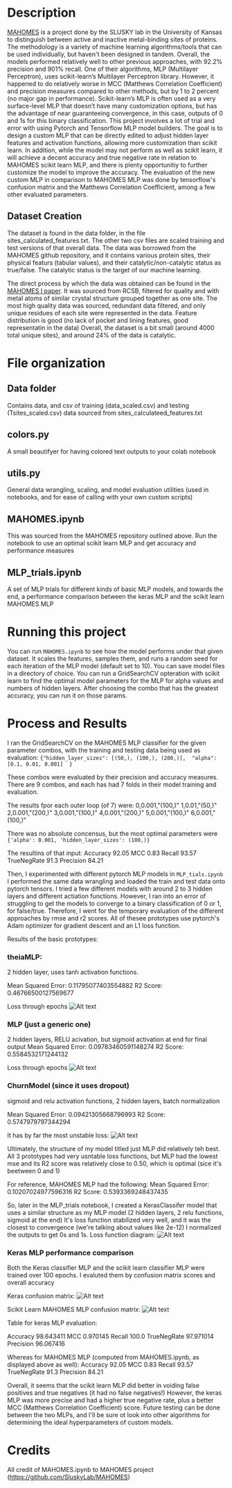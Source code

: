 # Description

[MAHOMES](https://github.com/SluskyLab/MAHOMES) is a project done by the SLUSKY lab in the University of Kansas to distinguish between active and inactive metal-binding sites of proteins. The methodology is a variety of machine learning algorithms/tools that can be used individually, but haven't been designed in tandem. Overall, the models performed relatively well to other previous approaches, with 92.2% precision and 901% recall. One of their algorithms, MLP (Multilayer Perceptron), uses scikit-learn’s Multilayer Perceptron library. However, it happened to do relatively worse in MCC (Matthews Correlation Coefficient) and precision measures compared to other methods, but by 1 to 2 percent (no major gap in performance). Scikit-learn’s MLP is often used as a very surface-level MLP that doesn’t have many customization options, but has the advantage of near guaranteeing convergence, in this case, outputs of 0 and 1s for this binary classification. 
This project involves a lot of trial and error with using Pytorch and Tensorflow MLP model builders. The goal is to design a custom MLP that can be directly edited to adjust hidden layer features and activation functions, allowing more customization than scikit learn. In addition, while the model may not perform as well as scikit learn, it will achieve a decent accuracy and true negative rate in relation to MAHOMES scikit learn MLP, and there is plenty opportunitiy to further customize the model to improve the accuracy. The evaluation of the new custom MLP in comparison to MAHOMES MLP was done by tensorflow's confusion matrix and the Matthews Correlation Coefficient, among a few other evaluated parameters.


## Dataset Creation

The dataset is found in the data folder, in the file sites_calculated_features.txt. The other two csv files are scaled training and test versions of that overall data.
The data was borrowed from the MAHOMES github repository, and it contains various protein sites, their physical featurs (tabular values), and their catalytic/non-catalytic status as true/false. The catalytic status is the target of our machine learning.

The direct process by which the data was obtained can be found in the [MAHOMES I paper](https://www.nature.com/articles/s41467-021-24070-3). It was sourced from RCSB, filtered for quality and with metal atoms of similar crystal structure grouped together as one site. The most high quality data was sourced, redundant data filtered, and only unique residues of each site were represented in the data. Feature distribution is good (no lack of pocket and lining features, good representatin in the data) Overall, the dataset is a bit small (around 4000 total unique sites), and around 24% of the data is catalytic. 

# File organization

## Data folder

Contains data, and csv of training (data_scaled.csv) and testing (Tsites_scaled.csv) data sourced from sites_calculateed_features.txt

## colors.py

A small beautifyer for having colored text outputs to your colab notebook

## utils.py

General data wrangling, scaling, and model evaluation utilities (used in notebooks, and for ease of calling with your own custom scripts)

## MAHOMES.ipynb

This was sourced from the MAHOMES repository outlined above. Run the notebook to use an optimal scikit learn MLP and get accuracy and performance measures

##  MLP_trials.ipynb

A set of MLP trials for different kinds of basic MLP models, and towards the end, a performance comparison between the keras MLP and the scikit learn MAHOMES MLP

# Running this project

You can run `MAHOMES.ipynb` to see how the model performs under that given dataset.
It scales the features, samples them, and runs a random seed for each iteration of the MLP model (default set to 10). You can save model files in a directory of choice. 
You can run a GridSearchCV opteration with scikit learn to find the optimal model parameters for the MLP for alpha values and numbers of hidden layers. After choosing the combo that has the greatest accuracy, you can run it on those params.



# Process and Results 

I ran the GridSearchCV on the MAHOMES MLP classifier for the given parameter combos, with the training and testing data being used as evaluation:
`{"hidden_layer_sizes": [(50,), (100,), (200,)], 
"alpha": [0.1, 0.01, 0.001]  }`

These combos were evaluated by their precision and accuracy measures. There are 9 combos, and each has had 7 folds in their model training and evaluation.

The results fpor each outer loop (of 7) were: 
0,0.001,"(100,)"
1,0.01,"(50,)"
2,0.001,"(200,)"
3,0.001,"(100,)"
4,0.001,"(200,)"
5,0.001,"(100,)"
6,0.001,"(100,)" 


There was no absolute concensus, but the most optimal parameters were `{'alpha': 0.001, 'hidden_layer_sizes': (100,)}`

The resultins of that input:
Accuracy        92.05
MCC             0.83
Recall	        93.57
TrueNegRate	    91.3
Precision       84.21

Then, I experimented with different pytorch MLP models in `MLP_tials.ipynb` I performed the same data wrangling and loaded the train and test data onto pytorch tensors. I tried a few different models with around 2 to 3 hidden layers and different actiation functions. However, I ran into an error of struggling to get the models to converge to a binary classification of 0 or 1, for false/true. Therefore, I went for the temporary evaluation of the different approaches by rmse and r2 scores.
All of thesee prototypes use pytorch's Adam optimizer for gradient descent and an L1 loss function.

Results of the basic prototypes:

### theiaMLP: 

2 hidden layer, uses tanh activation functions.

Mean Squared Error: 0.11795077403554882
R2 Score: 0.46766500127569677

Loss through epochs
![Alt text](image.png)

### MLP (just a generic one)

2 hidden layers, RELU acivation, but sigmoid activation at end for final output
Mean Squared Error: 0.09783460591148274
 R2 Score: 0.5584532171244132

Loss through epochs
![Alt text](image-1.png)

### ChurnModel (since it uses dropout)

sigmoid and relu activation functions, 2 hidden layers, batch normalization

Mean Squared Error: 0.09421305668796993
R2 Score: 0.5747979797344294 

It has by far the most unstable loss:
![Alt text](image-2.png)

Ultimately, the structure of my model titled just MLP did relatively teh best. All 3 prototypes had very usntable loss functions, but MLP had the lowest mse and its R2 score was relatively close to 0.50, which is optimal (sice it's beetween 0 and 1)

For reference, MAHOMES MLP had the following:
Mean Squared Error: 0.10207024977596316
R2 Score: 0.5393369248437435

So, later in the MLP_trials notebook, I created a KerasClassifer model that uses a similar structure as my MLP model (2 hidden layers, 2 relu functions, sigmoid at the end)
It's loss function stabilized very well, and it was the closest to convergence (we're talking about values like 2e-12) I normalized the outputs to get 0s and 1s.
Loss function diagram: ![Alt text](image-3.png)

### Keras MLP performance comparison

Both the Keras classifier MLP and the scikit learn classifier MLP were trained over 100 epochs. 
I evaluted them by confusion matrix scores and overall accuracy

Keras confusion matrix:
![Alt text](image-4.png)

Scikit Learn MAHOMES MLP confusion matrix:
![Alt text](image-5.png)


Table for keras MLP evaluation:

Accuracy        98.643411
MCC             0.970145
Recall	        100.0
TrueNegRate	    97.971014
Precision      96.067416

Whereas for MAHOMES MLP (computed from MAHOMES.ipynb, as displayed above as well):
Accuracy        92.05
MCC             0.83
Recall	        93.57
TrueNegRate	    91.3
Precision       84.21

Overall, it seems that the scikit learn MLP did better in voiding false positives and true negatives (it had no false negatives!) However, the keras MLP was more precise and had a higher true negative rate, plus a better MCC (Matthews Correlation Coefficient) score.
Future testing can be done between the two MLPs, and I'll be sure ot look into other algorithms for determining the ideal hyperparameters of custom models.

# Credits

All credit of MAHOMES.ipynb to MAHOMES project (https://github.com/SluskyLab/MAHOMES) 
